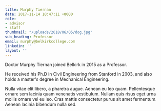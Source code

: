 ```yaml
---
title: Murphy Tiernan
date: 2017-11-14 10:47:11 +0000
role:
- advisor
- staff
thumbnail: "/uploads/2018/06/05/dog.jpg"
sub_heading: Professor
email: murphy@belkirkcollege.com
linkedin: ''
layout: ''
---
```


Doctor Murphy Tiernan joined Belkirk in 2015 as a Professor.

He received his Ph.D in Civil Engineering from Stanford in 2003, and also holds a master's degree in Mechanical Engineering.

Nulla vitae elit libero, a pharetra augue. Aenean eu leo quam. Pellentesque ornare sem lacinia quam venenatis vestibulum. Nullam quis risus eget urna mollis ornare vel eu leo. Cras mattis consectetur purus sit amet fermentum. Aenean lacinia bibendum nulla sed.
